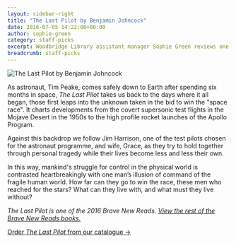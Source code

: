 ```yaml
---
layout: sidebar-right
title: "The Last Pilot by Benjamin Johncock"
date: 2016-07-05 14:22:00+00:00
author: sophie-green
category: staff-picks
excerpt: Woodbridge Library assistant manager Sophie Green reviews one of the Brave New Reads.
breadcrumb: staff-picks
---
```

![The Last Pilot by Benjamin Johncock](/images/featured/featured-the-last-pilot.jpg)

As astronaut, Tim Peake, comes safely down to Earth after spending six months in space, <cite>The Last Pilot</cite> takes us back to the days where it all began, those first leaps into the unknown taken in the bid to win the "space race". It charts developments from the covert supersonic test flights in the Mojave Desert in the 1950s to the high profile rocket launches of the Apollo Program.

Against this backdrop we follow Jim Harrison, one of the test pilots chosen for the astronaut programme, and wife, Grace, as they try to hold together through personal tragedy while their lives become less and less their own.

In this way, mankind's struggle for control in the physical world is contrasted heartbreakingly with one man’s illusion of command of the fragile human world. How far can they go to win the race, these men who reached for the stars? What can they live with, and what must they live without?

<em><cite>The Last Pilot</cite> is one of the 2016 Brave New Reads. [View the rest of the Brave New Reads books.](https://www.suffolklibraries.co.uk/new-suggestions/fiction/brave-new-reads-2016)</em>

[Order <cite>The Last Pilot</cite> from our catalogue →](https://suffolk.spydus.co.uk/cgi-bin/spydus.exe/ENQ/OPAC/BIBENQ/11062514?QRY=CTIBIB%3C%20IRN(49013453)&QRYTEXT=The%20last%20pilot)
